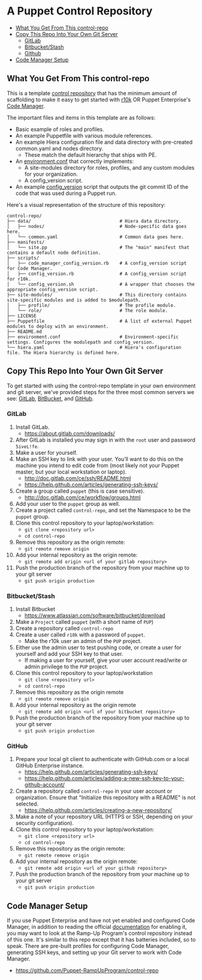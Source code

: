 # A Puppet Control Repository

* [What You Get From This control\-repo](#what-you-get-from-this-control-repo)
* [Copy This Repo Into Your Own Git Server](#copy-this-repo-into-your-own-git-server)
  * [GitLab](#gitlab)
  * [Bitbucket/Stash](#bitbucketstash)
  * [Github](#github)
* [Code Manager Setup](#code-manager-setup)


## What You Get From This control-repo

This is a template [control repository](https://puppet.com/docs/pe/latest/code_management/control_repo.html) that has the minimum amount of scaffolding to make it easy to get started with [r10k](https://puppet.com/docs/pe/latest/code_management/r10k.html) OR Puppet Enterprise's [Code Manager](https://puppet.com/docs/pe/latest/code_management/code_mgr.html).

The important files and items in this template are as follows:

* Basic example of roles and profiles.
* An example Puppetfile with various module references.
* An example Hiera configuration file and data directory with pre-created common.yaml and nodes directory.
  * These match the default hierarchy that ships with PE.
* An [environment.conf](https://puppet.com/docs/puppet/5.3/config_file_environment.html) that correctly implements:
  * A site-modules directory for roles, profiles, and any custom modules for your organization.
  * A config\_version script.
* An example [config\_version](https://puppet.com/docs/puppet/5.3/config_file_environment.html#configversion) script that outputs the git commit ID of the code that was used during a Puppet run.

Here's a visual representation of the structure of this repository:

```
control-repo/
├── data/                                 # Hiera data directory.
│   ├── nodes/                            # Node-specific data goes here.
│   └── common.yaml                       # Common data goes here.
├── manifests/
│   └── site.pp                           # The "main" manifest that contains a default node definition.
├── scripts/
│   ├── code_manager_config_version.rb    # A config_version script for Code Manager.
│   ├── config_version.rb                 # A config_version script for r10k.
│   └── config_version.sh                 # A wrapper that chooses the appropriate config_version script.
├── site-modules/                         # This directory contains site-specific modules and is added to $modulepath.
│   ├── profile/                          # The profile module.
│   └── role/                             # The role module.
├── LICENSE
├── Puppetfile                            # A list of external Puppet modules to deploy with an environment.
├── README.md
├── environment.conf                      # Environment-specific settings. Configures the modulepath and config_version.
└── hiera.yaml                            # Hiera's configuration file. The Hiera hierarchy is defined here.
```

## Copy This Repo Into Your Own Git Server

To get started with using the control-repo template in your own environment and git server, we've provided steps for the three most common servers we see: [GitLab](#gitlab), [BitBucket](#bitbucketstash), and [GitHub](#github).

### GitLab

1. Install GitLab.
    * <https://about.gitlab.com/downloads/>
1. After GitLab is installed you may sign in with the `root` user and password `5iveL!fe`.
1. Make a user for yourself.
1. Make an SSH key to link with your user. You’ll want to do this on the machine you intend to edit code from (most likely not your Puppet master, but your local workstation or laptop).
    * <http://doc.gitlab.com/ce/ssh/README.html>
    * <https://help.github.com/articles/generating-ssh-keys/>
1. Create a group called `puppet` (this is case sensitive).
    * <http://doc.gitlab.com/ce/workflow/groups.html>
1. Add your user to the `puppet` group as well.
1. Create a project called `control-repo`, and set the Namespace to be the `puppet` group.
1. Clone this control repository to your laptop/workstation:
    * `git clone <repository url>`
    * `cd control-repo`
1. Remove this repository as the origin remote:
    * `git remote remove origin`
1. Add your internal repository as the origin remote:
    * `git remote add origin <url of your gitlab repository>`
1. Push the production branch of the repository from your machine up to your git server
    * `git push origin production`

### Bitbucket/Stash

1. Install Bitbucket
    * <https://www.atlassian.com/software/bitbucket/download>
1. Make a `Project` called `puppet` (with a short name of `PUP`)
1. Create a repository called `control-repo`
1. Create a user called `r10k` with a password of `puppet`.
    * Make the r10k user an admin of the `PUP` project.
1. Either use the admin user to test pushing code, or create a user for yourself and add your SSH key to that user.
    * If making a user for yourself, give your user account read/write or admin privilege to the `PUP` project.
1. Clone this control repository to your laptop/workstation
    * `git clone <repository url>`
    * `cd control-repo`
1. Remove this repository as the origin remote
    * `git remote remove origin`
1. Add your internal repository as the origin remote
    * `git remote add origin <url of your bitbucket repository>`
1. Push the production branch of the repository from your machine up to your git server
    * `git push origin production`

### GitHub

1. Prepare your local git client to authenticate with GitHub.com or a local GitHub Enterprise instance.
    * <https://help.github.com/articles/generating-ssh-keys/>
    * <https://help.github.com/articles/adding-a-new-ssh-key-to-your-github-account/>
1. Create a repository called `control-repo` in your user account or organization. Ensure that "Initialize this repository with a README" is not selected.
    * <https://help.github.com/articles/creating-a-new-repository/>
1. Make a note of your repository URL (HTTPS or SSH, depending on your security configuration).
1. Clone this control repository to your laptop/workstation:
    * `git clone <repository url>`
    * `cd control-repo`
1. Remove this repository as the origin remote:
    * `git remote remove origin`
1. Add your internal repository as the origin remote:
    * `git remote add origin <url of your github repository>`
1. Push the production branch of the repository from your machine up to your git server
    * `git push origin production`

## Code Manager Setup

If you use Puppet Enterprise and have not yet enabled and configured Code Manager, in addition to reading the official [documentation](https://puppet.com/docs/pe/latest/code_management/code_mgr.html) for enabling it, you may want to look at the Ramp-Up Program's control repository instead of this one. It's similar to this repo except that it has batteries included, so to speak. There are pre-built profiles for configuring Code Manager, generating SSH keys, and setting up your Git server to work with Code Manager.

* <https://github.com/Puppet-RampUpProgram/control-repo>

